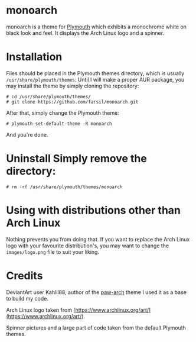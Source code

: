 # monoarch 
monoarch is a theme for
[Plymouth](https://www.freedesktop.org/wiki/Software/Plymouth/) which exhibits
a monochrome white on black look and feel. It displays the Arch Linux logo and
a spinner. 

# Installation 
Files should be placed in the Plymouth themes directory,
which is usually `/usr/share/plymouth/themes`. Until I will make a proper AUR
package, you may install the theme by simply cloning the repository:

    # cd /usr/share/plymouth/themes/ 
    # git clone https://github.com/farsil/monoarch.git 

After that, simply change the Plymouth theme:

    # plymouth-set-default-theme -R monoarch

And you're done.

# Uninstall Simply remove the directory:

    # rm -rf /usr/share/plymouth/themes/monoarch

# Using with distributions other than Arch Linux 
Nothing prevents you from doing that. If you want to replace the Arch Linux
logo with your favourite distribution's, you may want to change the
`images/logo.png` file to suit your liking.

# Credits
DeviantArt user Kahlil88, author of the
[paw-arch](http://kahlil88.deviantart.com/art/Paw-Arch-Plymouth-Theme-208418769)
theme I used it as a base to build my code.
 
Arch Linux logo taken from
[https://www.archlinux.org/art/](https://www.archlinux.org/art/).

Spinner pictures and a large part of code taken from the default Plymouth themes.
